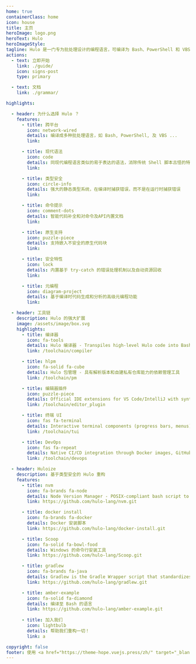 ```yaml
---
home: true
containerClass: home
icon: house
title: 主页
heroImage: logo.png
heroText: Hulo
heroImageStyle:
tagline: Hulo 是一门专为批处理设计的编程语言，可编译为 Bash、PowerShell 和 VBS 等原生系统级脚本语言。
actions:
  - text: 立即开始
    link: ./guide/
    icon: signs-post
    type: primary

  - text: 文档
    link: ./grammar/

highlights:

  - header: 为什么选择 Hulo ？
    features:
      - title: 跨平台
        icon: network-wired
        details: 编译成多种批处理语言，如 Bash, PowerShell, 及 VBS ...
        link: 

      - title: 现代语法
        icon: code
        details: 同现代编程语言类似的易于表达的语法，消除传统 Shell 脚本古怪的特性
        link: 

      - title: 类型安全
        icon: circle-info
        details: 强大的静态类型系统，在编译时捕获错误，而不是在运行时捕获错误
        link: 

      - title: 命令提示
        icon: comment-dots
        details: 智能代码补全和对命令及API内置文档
        link: 

      - title: 原生支持
        icon: puzzle-piece
        details: 支持嵌入不安全的原生代码块
        link: 

      - title: 安全特性
        icon: lock
        details: 内置基于 try-catch 的错误处理机制以及自动资源回收
        link: 

      - title: 元编程
        icon: diagram-project
        details: 基于编译时代码生成和分析的高级元编程功能
        link: 

  - header: 工具链
    description: Hulo 的强大扩展
    image: /assets/image/box.svg
    highlights:
      - title: 编译器
        icon: fa-tools
        details: Hulo 编译器 - Transpiles high-level Hulo code into Bash, PowerShell, VBScript, and Batch for seamless cross-platform automation scripting
        link: /toolchain/compiler

      - title: hlpm
        icon: fa-solid fa-cube
        details: Hulo 包管理 - 具有解析版本和自建私有仓库能力的依赖管理工具
        link: /toolchain/pm

      - title: 编辑器插件
        icon: puzzle-piece
        details: Official IDE extensions for VS Code/IntelliJ with syntax highlighting, debugger integration and LSP support
        link: /toolchain/editor_plugin

      - title: 终端 UI
        icon: fas fa-terminal
        details: Interactive terminal components (progress bars, menus) with cross-shell rendering compatibility
        link: /toolchain/tui

      - title: DevOps
        icon: fas fa-repeat
        details: Native CI/CD integration through Docker images, GitHub Actions templates and pipeline utilities
        link: /toolchain/devops

  - header: Huloize
    description: 基于类型安全的 Hulo 重构
    features:
      - title: nvm
        icon: fa-brands fa-node
        details: Node Version Manager - POSIX-compliant bash script to manage multiple active node.js versions
        link: https://github.com/hulo-lang/nvm.git

      - title: docker install
        icon: fa-brands fa-docker
        details: Docker 安装脚本
        link: https://github.com/hulo-lang/docker-install.git

      - title: Scoop
        icon: fa-solid fa-bowl-food
        details: Windows 的命令行安装工具
        link: https://github.com/hulo-lang/Scoop.git

      - title: gradlew
        icon: fa-brands fa-java
        details: Gradlew is the Gradle Wrapper script that standardizes builds by managing the correct Gradle version.
        link: https://github.com/hulo-lang/gradlew.git

      - title: amber-example
        icon: fa-solid fa-diamond
        details: 编译至 Bash 的语言
        link: https://github.com/hulo-lang/amber-example.git
      
      - title: 加入我们
        icon: lightbulb
        details: 帮助我们重构一切！
        link: a

copyright: false
footer: 使用 <a href="https://theme-hope.vuejs.press/zh/" target="_blank">VuePress Theme Hope</a> 主题 | MIT 协议, 版权所有 © 2025-至今 Hulo
---
```

